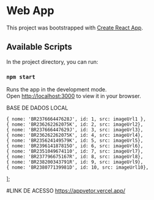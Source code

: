 # Web App 

This project was bootstrapped with [Create React App](https://github.com/facebook/create-react-app).

## Available Scripts

In the project directory, you can run:

### `npm start`

Runs the app in the development mode.\
Open [http://localhost:3000](http://localhost:3000) to view it in your browser.

BASE DE DADOS LOCAL


    { nome: 'BR237666447628J', id: 1, src: imageUrl1 },
    { nome: 'BR236262262075K', id: 2, src: imageUrl2},
    { nome: 'BR237666447629J', id: 3, src: imageUrl3},
    { nome: 'BR236262262075K', id: 4, src: imageUrl4},
    { nome: 'BR235624149579K', id: 5, src: imageUrl5},
    { nome: 'BR239614187815O', id: 6, src: imageUrl6},
    { nome: 'BR2351049674110', id: 7, src: imageUrl7},
    { nome: 'BR237796675167R', id: 8, src: imageUrl8},
    { nome: 'BR238200343791R', id: 9, src: imageUrl9},
    { nome: 'BR238077139981D', id: 10, src: imageUrl10},
];

#LINK DE ACESSO
https://appvetor.vercel.app/
